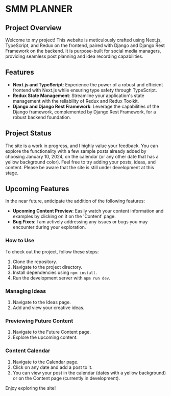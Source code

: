 # SMM PLANNER

## Project Overview

Welcome to my project! This website is meticulously crafted using Next.js, TypeScript, and Redux on the frontend, paired with Django and Django Rest Framework on the backend. It is purpose-built for social media managers, providing seamless post planning and idea recording capabilities.

## Features

- **Next.js and TypeScript**: Experience the power of a robust and efficient frontend with Next.js while ensuring type safety through TypeScript.
- **Redux State Management**: Streamline your application's state management with the reliability of Redux and Redux Toolkit.
- **Django and Django Rest Framework**: Leverage the capabilities of the Django framework, complemented by Django Rest Framework, for a robust backend foundation.

## Project Status

The site is a work in progress, and I highly value your feedback. You can explore the functionality with a few sample posts already added by choosing January 10, 2024, on the calendar (or any other date that has a yellow background color). Feel free to try adding your posts, ideas, and content. Please be aware that the site is still under development at this stage.

## Upcoming Features

In the near future, anticipate the addition of the following features:

- **Upcoming Content Preview**: Easily watch your content information and examples by clicking on it on the 'Content' page.
- **Bug Fixes**: I am actively addressing any issues or bugs you may encounter during your exploration.

### How to Use

To check out the project, follow these steps:

1. Clone the repository.
2. Navigate to the project directory.
3. Install dependencies using `npm install`.
4. Run the development server with `npm run dev`.

### Managing Ideas

1. Navigate to the Ideas page.
2. Add and view your creative ideas.

### Previewing Future Content

1. Navigate to the Future Content page.
2. Explore the upcoming content.

### Content Calendar

1. Navigate to the Calendar page.
2. Click on any date and add a post to it.
3. You can view your post in the calendar (dates with a yellow background) or on the Content page (currently in development).

Enjoy exploring the site!
